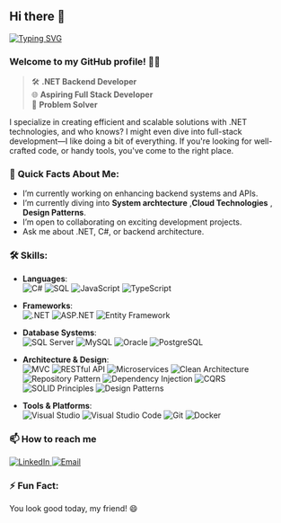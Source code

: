 ## Hi there 👋
 

[![Typing SVG](https://readme-typing-svg.demolab.com?font=Fira+Code&pause=1000&width=435&lines=I+AM+Malik+Abuhammad)](https://git.io/typing-svg)
### Welcome to my GitHub profile! 👨‍💻

> 🛠️ **.NET Backend Developer**  
> 🌐 **Aspiring Full Stack Developer**  
> 🎨 **Problem Solver**  

 I specialize in creating efficient and scalable solutions with .NET technologies, and who knows? I might even dive into full-stack development—I like doing a bit of everything. If you're looking for well-crafted code,  or handy tools, you've come to the right place.

### 🌟 **Quick Facts About Me**:

-  I’m currently working on enhancing backend systems and APIs.  
-  I’m currently diving into **System archtecture** ,**Cloud Technologies** , **Design Patterns**.  
-  I’m open to collaborating on exciting development projects.  
-  Ask me about .NET, C#, or backend architecture.  

### 🛠️ Skills:
- **Languages**:  
  ![C#](https://img.shields.io/badge/C%23-%23239120.svg?style=for-the-badge&logo=c-sharp&logoColor=white)
  ![SQL](https://img.shields.io/badge/SQL-%2300758F.svg?style=for-the-badge&logo=postgresql&logoColor=white)
  ![JavaScript](https://img.shields.io/badge/JavaScript-%23F7DF1E.svg?style=for-the-badge&logo=javascript&logoColor=black)
  ![TypeScript](https://img.shields.io/badge/TypeScript-%23007ACC.svg?style=for-the-badge&logo=typescript&logoColor=white)

- **Frameworks**:  
  ![.NET](https://img.shields.io/badge/.NET-%23051257.svg?style=for-the-badge&logo=dotnet&logoColor=white)
  ![ASP.NET](https://img.shields.io/badge/ASP.NET-%230081CB.svg?style=for-the-badge&logo=microsoft&logoColor=white)
  ![Entity Framework](https://img.shields.io/badge/Entity%20Framework-%2320232A.svg?style=for-the-badge&logo=dotnet&logoColor=white)

- **Database Systems**:  
  ![SQL Server](https://img.shields.io/badge/SQL%20Server-%23CC2927.svg?style=for-the-badge&logo=microsoftsqlserver&logoColor=white)
  ![MySQL](https://img.shields.io/badge/MySQL-%2300f.svg?style=for-the-badge&logo=mysql&logoColor=white)
  ![Oracle](https://img.shields.io/badge/Oracle-F80000.svg?style=for-the-badge&logo=oracle&logoColor=white)
  ![PostgreSQL](https://img.shields.io/badge/PostgreSQL-316192.svg?style=for-the-badge&logo=postgresql&logoColor=white)


- **Architecture & Design**:  
  ![MVC](https://img.shields.io/badge/MVC-5C2D91.svg?style=for-the-badge&logo=dotnet&logoColor=white)
  ![RESTful API](https://img.shields.io/badge/RESTful%20API-0081CB.svg?style=for-the-badge&logo=swagger&logoColor=white)
  ![Microservices](https://img.shields.io/badge/Microservices-2496ED.svg?style=for-the-badge&logo=docker&logoColor=white)
  ![Clean Architecture](https://img.shields.io/badge/Clean%20Architecture-512BD4.svg?style=for-the-badge&logo=dotnet&logoColor=white)
  ![Repository Pattern](https://img.shields.io/badge/Repository%20Pattern-512BD4.svg?style=for-the-badge&logo=github&logoColor=white)
  ![Dependency Injection](https://img.shields.io/badge/Dependency%20Injection-68217A.svg?style=for-the-badge&logo=dotnet&logoColor=white)
  ![CQRS](https://img.shields.io/badge/CQRS-0078D7.svg?style=for-the-badge&logo=microsoft&logoColor=white)
  ![SOLID Principles](https://img.shields.io/badge/SOLID%20Principles-000000.svg?style=for-the-badge&logo=codeforces&logoColor=white)
  ![Design Patterns](https://img.shields.io/badge/Design%20Patterns-444444.svg?style=for-the-badge&logo=codeproject&logoColor=white)


- **Tools & Platforms**:  
  ![Visual Studio](https://img.shields.io/badge/Visual%20Studio-%235C2D91.svg?style=for-the-badge&logo=visual-studio&logoColor=white)
  ![Visual Studio Code](https://img.shields.io/badge/Visual%20Studio%20Code-%23007ACC.svg?style=for-the-badge&logo=visual-studio-code&logoColor=white)
  ![Git](https://img.shields.io/badge/Git-%23F05033.svg?style=for-the-badge&logo=git&logoColor=white)
  ![Docker](https://img.shields.io/badge/Docker-%232496ED.svg?style=for-the-badge&logo=docker&logoColor=white)

### 📫 How to reach me

<div display="flex">
  <a href="https://www.linkedin.com/in/malik-abuhammad">
    <img src="https://img.shields.io/badge/linkedin-%230077B5.svg?style=for-the-badge&logo=linkedin&logoColor=white" alt="LinkedIn"/>
  </a>
  <a href="mailto:malik.shaher16@gmail.com">
    <img src="https://img.shields.io/badge/email-%23D14836.svg?style=for-the-badge&logo=gmail&logoColor=white" alt="Email"/>
  </a>
</div>

### ⚡ Fun Fact:  
You look good today, my friend! 😄

